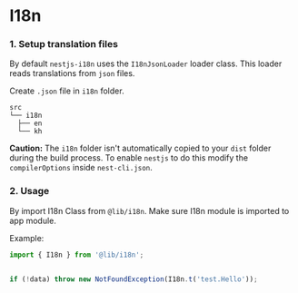 # I18n

### 1. Setup translation files

By default `nestjs-i18n` uses the `I18nJsonLoader` loader class. This loader reads translations from `json` files. 

Create `.json` file in `i18n` folder.

```shell
src
└── i18n
  ├── en
  └── kh
```

**Caution:**
The `i18n` folder isn't automatically copied to your `dist` folder during the build process. To enable `nestjs` to do this modify the `compilerOptions` inside `nest-cli.json`.

### 2. Usage

By import I18n Class from `@lib/i18n`. Make sure I18n module is imported to app module.

Example:

```typescript
import { I18n } from '@lib/i18n';


if (!data) throw new NotFoundException(I18n.t('test.Hello'));
```
